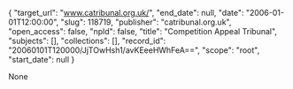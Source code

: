 {
  "target_url": "www.catribunal.org.uk/", 
  "end_date": null, 
  "date": "2006-01-01T12:00:00", 
  "slug": 118719, 
  "publisher": "catribunal.org.uk", 
  "open_access": false, 
  "npld": false, 
  "title": "Competition Appeal Tribunal", 
  "subjects": [], 
  "collections": [], 
  "record_id": "20060101T120000/JjTOwHsh1/avKEeeHWhFeA==", 
  "scope": "root", 
  "start_date": null
}

None
